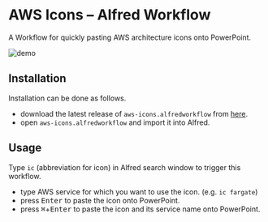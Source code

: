 # AWS Icons – Alfred Workflow

A Workflow for quickly pasting AWS architecture icons onto PowerPoint.

![demo](https://user-images.githubusercontent.com/37267851/166874156-bff86593-d9ba-49de-b27e-d70d8ee7913d.gif)

## Installation

Installation can be done as follows.

- download the latest release of `aws-icons.alfredworkflow` from [here](https://github.com/ku2482/alfred-aws-icons/releases).
- open `aws-icons.alfredworkflow` and import it into Alfred.

## Usage

Type `ic` (abbreviation for icon) in Alfred search window to trigger this workflow.

- type AWS service for which you want to use the icon. (e.g. `ic fargate`)
- press <kbd>Enter</kbd> to paste the icon onto PowerPoint.
- press <kbd>⌘</kbd>+<kbd>Enter</kbd> to paste the icon and its service name onto PowerPoint.

